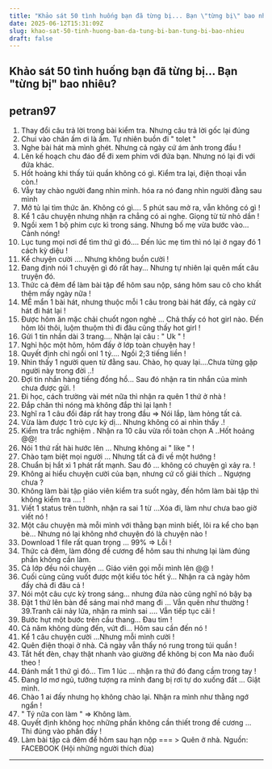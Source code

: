 ```yaml
---
title: "Khảo sát 50 tình huống bạn đã từng bị... Bạn \"từng bị\" bao nhiêu?"
date: 2025-06-12T15:31:09Z
slug: khao-sat-50-tinh-huong-ban-da-tung-bi-ban-tung-bi-bao-nhieu
draft: false
---
```


## Khảo sát 50 tình huống bạn đã từng bị... Bạn "từng bị" bao nhiêu?

## petran97

1. Thay đổi câu trả lời trong bài kiểm tra. Nhưng câu trả lời gốc lại đúng
2. Chui vào chăn ấm ơi là ấm. Tự nhiên buồn đi " tolet "
3. Nghe bài hát mà mình ghét. Nhưng cả ngày cứ ám ảnh trong đầu !
4. Lên kế hoạch chu đáo để đi xem phim với đứa bạn. Nhưng nó lại đi với đứa khác.
5. Hốt hoảng khi thấy túi quần không có gì. Kiểm tra lại, điện thoại vẫn còn.!
6. Vẫy tay chào người đang nhìn mình. hóa ra nó đang nhìn người đằng sau mình
7. Mở tủ lại tìm thức ăn. Không có gì.... 5 phút sau mở ra, vẫn không có gì !
8. Kể 1 câu chuyện nhưng nhận ra chẳng có ai nghe. Giọng từ từ nhỏ dần !
9. Ngồi xem 1 bộ phim cực kì trong sáng. Nhưng bố mẹ vừa bước vào... Cảnh nóng!
10. Lục tung mọi nơi để tìm thứ gì đó.... Đến lúc mẹ tìm thì nó lại ở ngay đó 1 cách kỳ diệu !
11. Kể chuyện cười .... Nhưng không buồn cười !
12. Đang định nói 1 chuyện gì đó rất hay... Nhưng tự nhiên lại quên mất câu truyện đó.
13. Thức cả đêm để làm bài tập để hôm sau nộp, sáng hôm sau cô cho khất thêm mấy ngày nữa !
14. MÊ mẩn 1 bài hát, nhưng thuộc mỗi 1 câu trong bài hát đấy, cả ngày cứ hát đi hát lại !
15. Được hôm ăn mặc chải chuốt ngon nghẻ ... Chả thấy có hot girl nào. Đến hôm lôi thôi, luộm thuộm thì đi đâu cũng thấy hot girl !
16. Gửi 1 tin nhắn dài 3 trang.... Nhận lại câu : " Uk " !
17. Nghỉ hộc một hôm, hôm đấy ở lớp toàn chuyện hay !
18. Quyết định chỉ ngồi onl 1 tý.... Ngồi 2;3 tiếng liền !
19. Nhìn thấy 1 người quen từ đằng sau. Chào, họ quay lại....Chưa từng gặp người này trong đời ..!
20. Đợi tin nhắn hàng tiếng đồng hồ... Sau đó nhận ra tin nhắn của mình chưa được gửi. !
21. Đi học, cách trường vài mét nữa thì nhận ra quên 1 thứ ở nhà !
22. Đắp chăn thì nóng mà không đắp thì lại lạnh !
23. Nghĩ ra 1 câu đối đáp rất hay trong đầu => Nói lắp, làm hỏng tất cả.
24. Vừa làm được 1 trò cực kỳ dị... Nhưng không có ai nhìn thấy .!
25. Kiểm tra trắc nghiệm . Nhận ra 10 câu vừa rồi toàn chọn A ..Hốt hoảng @@!
26. Nói 1 thứ rất hài hước lên ... Nhưng không ai " like " !
27. Chào tạm biệt mọi người ... Nhưng tất cả đi về một hướng !
28. Chuẩn bị hắt xì 1 phát rất mạnh. Sau đó ... không có chuyện gì xảy ra. !
29. Không ai hiểu chuyện cười của bạn, nhưng cứ cố giải thích .. Ngượng chưa ?
30. Không làm bài tập giáo viên kiểm tra suốt ngày, đến hôm làm bài tập thì không kiểm tra .... !
31. Viết 1 status trên tườnh, nhận ra sai 1 từ ...Xóa đi, làm như chưa bao giờ viết nó !
32. Một câu chuyện mà mỗi mình với thằng bạn mình biết, lôi ra kể cho bạn bè... Nhưng nó lại không nhớ chuyện đó là chuyện nào !
33. Download 1 file rất quan trọng ... 99% => Lỗi !
34. Thức cả đêm, làm đông đề cương để hôm sau thi nhưng lại làm đúng phần không cần làm.
35. Cả lớp đều nói chuyện ... Giáo viên gọi mỗi mình lên @@ !
36. Cuối cùng cũng vuốt được một kiểu tóc hết ý... Nhận ra cả ngày hôm đấy chả đi đâu cả !
37. Nói một câu cực kỳ trong sáng... nhưng đứa nào cũng nghĩ nó bậy bạ 
38. Đặt 1 thứ lên bàn để sáng mai nhớ mang đi ... Vẫn quên như thường !
39.Tranh cãi nảy lửa, nhận ra mình sai .... Vẫn tiếp tục cãi !
40. Bước hụt một bước trên cầu thang... Đau tim !
41. Cả năm không dùng đến, vứt đi... Hôm sau cần đến nó !
42. Kể 1 câu chuyện cười ...Nhưng mỗi mình cười !
43. Quên điện thoại ở nhà. Cả ngày vẫn thấy nó rung trong túi quần !
44. Tắt hết đèn, chạy thật nhanh vào giường để không bị con Ma nào đuổi theo !
45. Đánh mất 1 thứ gì đó... Tìm 1 lúc ... nhận ra thứ đó đang cầm trong tay !
46. Đang lơ mơ ngủ, tưởng tượng ra mình đang bị rơi tự do xuống đất ... Giật mình.
47. Chào 1 ai đấy nhưng họ không chào lại. Nhận ra mình như thằng ngớ ngẩn !
48. " Tý nữa con làm " => Không làm.
49. Quyết định không học những phần không cần thiết trong đề cương ... Thi đúng vào phần đấy !
50. Làm bài tập cả đêm để hôm sau hạn nộp === > Quên ở nhà.
Nguồn: FACEBOOK (Hội những người thích đùa)
* * *